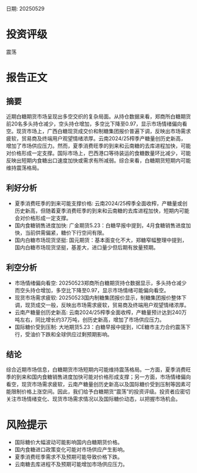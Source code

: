 
日期: 20250529

# 投资评级

震荡

# 报告正文

## 摘要

近期白糖期货市场呈现出多空交织的复杂局面。从持仓数据来看，郑商所白糖期货前20名多头持仓减少，空头持仓增加，多空比下降至0.97，显示市场情绪偏向看空。现货市场上，广西白糖现货成交价和制糖集团报价普遍下调，反映出市场需求疲软，贸易商及终端用户观望情绪浓厚。云南2024/25榨季产糖量创历史新高，增加了市场供应压力。然而，夏季消费旺季的到来和云南糖的去库进程加快，可能对价格形成一定支撑。国际市场上，巴西港口等待装运的食糖数量环比减少，可能反映出短期内食糖出口速度加快或需求有所减弱。综合来看，白糖期货短期内可能维持震荡格局。

## 利好分析

* 夏季消费旺季的到来可能支撑价格: 云南2024/25榨季全面收榨，产糖量或创历史新高，但随着夏季消费旺季的到来和云南糖的去库进程加快，短期内可能会对价格形成一定支撑。
* 国内食糖销售进度加快: 广金期货5.23：白糖早报中提到，4月食糖销售进度加快，当前供需偏紧，糖价下行空间有限。
* 国内白糖市场现货坚挺: 国元期货：基本面变化不大，郑糖窄幅整理中提到，国内白糖市场现货坚挺，基差大，进口量少但后期有放量预期。

## 利空分析

* 市场情绪偏向看空: 20250523郑商所白糖期货持仓数据显示，多头持仓减少而空头持仓增加，多空比下降至0.97，显示市场情绪可能偏向看空。
* 现货市场需求疲软: 20250523国内制糖集团报价显示，制糖集团报价整体下调，现货成交一般，反映出市场需求疲软，贸易商及终端用户观望情绪浓厚。
* 云南产糖量创历史新高: 云南2024/25榨季全面收榨，产糖量预计达到240万吨左右，同比增长约37万吨，创历史新高，增加了市场供应压力。
* 国际糖价受到压制: 大地期货5.23：白糖早报中提到，ICE糖市主力合约震荡下行，受油价下跌和全球供应过剩预期影响。

## 结论

综合近期市场信息，白糖期货市场短期内可能维持震荡格局。一方面，夏季消费旺季的到来和国内食糖销售进度加快可能对价格形成支撑；另一方面，市场情绪偏向看空，现货市场需求疲软，云南产糖量创历史新高以及国际糖价受到压制等因素可能限制价格上涨空间。因此，我们给予白糖期货“震荡”的投资评级。投资者应密切关注市场情绪变化、现货市场需求情况以及国际糖价动态，以把握市场机会。

# 风险提示

* 国际糖价大幅波动可能影响国内白糖期货价格。
* 国内食糖进口政策变化可能对市场供应产生影响。
* 夏季消费旺季需求不及预期可能导致价格下跌。
* 云南糖去库进程不及预期可能增加市场供应压力。
